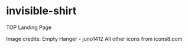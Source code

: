 # invisible-shirt
TOP Landing Page

Image credits:
Empty Hanger - juno1412
All other icons from icons8.com
